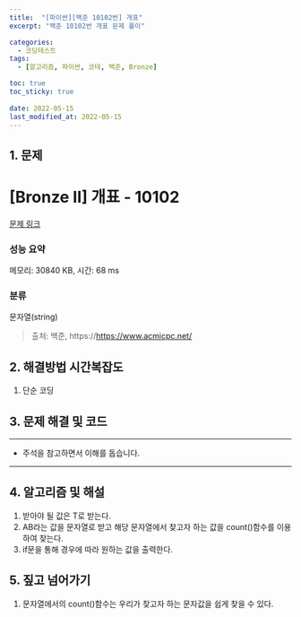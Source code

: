 ```yaml
---
title:  "[파이썬][백준 10102번] 개표"
excerpt: "백준 10102번 개표 문제 풀이"

categories:
  - 코딩테스트
tags:
  - [알고리즘, 파이썬, 코테, 백준, Bronze]

toc: true
toc_sticky: true
 
date: 2022-05-15
last_modified_at: 2022-05-15
---
```



## 1. 문제

# [Bronze II] 개표 - 10102 

[문제 링크](https://www.acmicpc.net/problem/10102) 

### 성능 요약

메모리: 30840 KB, 시간: 68 ms

### 분류

문자열(string)



> 출처: 백준, https://https://www.acmicpc.net/

## 2. 해결방법 시간복잡도
1. 단순 코딩


## 3. 문제 해결 및 코드
--- 

<script src="https://gist.github.com/godhin/7617a222cc3148ebbf01b981eb1b0ab7.js"></script>

- 주석을 참고하면서 이해를 돕습니다.
---

## 4. 알고리즘 및 해설

1. 받아야 될 값은 T로 받는다.
2. AB라는 값을 문자열로 받고 해당 문자열에서 찾고자 하는 값을 count()함수를 이용하여 찾는다.
3. if문을 통해 경우에 따라 원하는 값을 출력한다.

## 5. 짚고 넘어가기

1. 문자열에서의 count()함수는 우리가 찾고자 하는 문자값을 쉽게 찾을 수 있다.